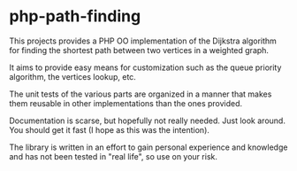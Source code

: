 # php-path-finding

This projects provides a PHP OO implementation of the Dijkstra algorithm for finding the shortest path
between two vertices in a weighted graph.

It aims to provide easy means for customization such as the queue priority algorithm, the vertices lookup, etc.

The unit tests of the various parts are organized in a manner that makes them reusable
in other implementations than the ones provided.

Documentation is scarse, but hopefully not really needed.
Just look around. You should get it fast (I hope as this was the intention).

The library is written in an effort to gain personal experience and knowledge and has not been tested in "real life",
so use on your risk.
